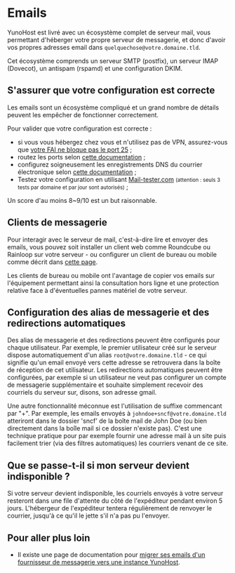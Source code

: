 Emails
======

YunoHost est livré avec un écosystème complet de serveur mail, vous permettant d'héberger votre propre serveur de messagerie, et donc d'avoir vos propres adresses email dans `quelquechose@votre.domaine.tld`.

Cet écosystème comprends un serveur SMTP (postfix), un serveur IMAP (Dovecot), un antispam (rspamd) et une configuration DKIM.

S'assurer que votre configuration est correcte
-------------------------------

Les emails sont un écosystème compliqué et un grand nombre de détails peuvent les empêcher de fonctionner correctement.

Pour valider que votre configuration est correcte :
- si vous vous hébergez chez vous et n'utilisez pas de VPN, assurez-vous que [votre FAI ne bloque pas le port 25](isp) ;
- routez les ports selon [cette documentation](isp_box_config) ;
- configurez soigneusement les enregistrements DNS du courrier électronique selon [cette documentation](dns_config) ;
- Testez votre configuration en utilisant [Mail-tester.com](https://mail-tester.com) <small>(attention : seuls 3 tests par domaine et par jour sont autorisés)</small> ;

Un score d'au moins 8~9/10 est un but raisonnable.

Clients de messagerie
-------------

Pour interagir avec le serveur de mail, c'est-à-dire lire et envoyer des emails, vous pouvez soit installer un client web comme Roundcube ou Rainloop sur votre serveur - ou configurer un client de bureau ou mobile comme décrit dans [cette page](email_configure_client).

Les clients de bureau ou mobile ont l'avantage de copier vos emails sur l'équipement permettant ainsi la consultation hors ligne et une protection relative face à d'éventuelles pannes matériel de votre serveur.

Configuration des alias de messagerie et des redirections automatiques
-------------------------------------------

Des alias de messagerie et des redirections peuvent être configurés pour chaque utilisateur. Par exemple, le premier utilisateur créé sur le serveur dispose automatiquement d'un alias `root@votre.domaine.tld` - ce qui signifie qu'un email envoyé vers cette adresse se retrouvera dans la boîte de réception de cet utilisateur. Les redirections automatiques peuvent être configurées, par exemple si un utilisateur ne veut pas configurer un compte de messagerie supplémentaire et souhaite simplement recevoir des courriels du serveur sur, disons, son adresse gmail.

Une autre fonctionnalité méconnue est l'utilisation de suffixe commencant par "+". Par exemple, les emails envoyés à `johndoe+sncf@votre.domaine.tld` atteriront dans le dossier 'sncf' de la boîte mail de John Doe (ou bien directement dans la boîle mail si ce dossier n'existe pas). C'est une technique pratique pour par exemple fournir une adresse mail à un site puis facilement trier (via des filtres automatiques) les courriers venant de ce site.

Que se passe-t-il si mon serveur devient indisponible ?
-----------------------------------------------

Si votre serveur devient indisponible, les courriels envoyés à votre serveur resteront dans une file d'attente du côté de l'expéditeur pendant environ 5 jours. L'hébergeur de l'expéditeur tentera régulièrement de renvoyer le courrier, jusqu'à ce qu'il le jette s'il n'a pas pu l'envoyer.


Pour aller plus loin
--------------------

- Il existe une page de documentation pour [migrer ses emails d'un fournisseur de messagerie vers une instance YunoHost](email_migration).

<!-- Le lien est mort (404) il faudrait retrouver le texte de cette conf avant de remettre éventuellement ce paragraphe:
- Pour approfondir votre compréhension du courriel et de ses protocoles, voici une [conférence éclairante](http://www.iletaitunefoisinternet.fr/lemail-par-benjamin-sonntag/index.html)(en français).
-->
